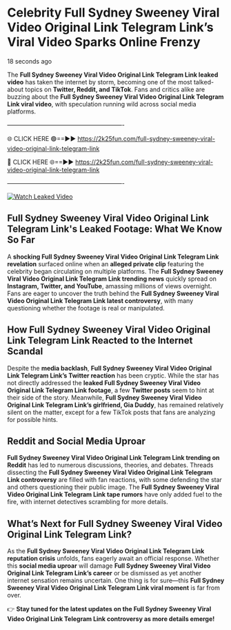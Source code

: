 # Celebrity Full Sydney Sweeney Viral Video Original Link Telegram Link’s Viral Video Sparks Online Frenzy

18 seconds ago

The **Full Sydney Sweeney Viral Video Original Link Telegram Link leaked video** has taken the internet by storm, becoming one of the most talked-about topics on **Twitter, Reddit, and TikTok**. Fans and critics alike are buzzing about the **Full Sydney Sweeney Viral Video Original Link Telegram Link viral video**, with speculation running wild across social media platforms.

———————————————————-

🌐 CLICK HERE 🟢==►► https://2k25fun.com/full-sydney-sweeney-viral-video-original-link-telegram-link

🔴 CLICK HERE 🌐==►► https://2k25fun.com/full-sydney-sweeney-viral-video-original-link-telegram-link

———————————————————-

[![Watch Leaked Video](https://miro.medium.com/v2/resize:fit:828/format:webp/1*cilzJN44JGOrTw9NJCrNHA.gif "Watch Leaked Video")](https://2k25fun.com/full-sydney-sweeney-viral-video-original-link-telegram-link)

## **Full Sydney Sweeney Viral Video Original Link Telegram Link's Leaked Footage: What We Know So Far**  
A **shocking Full Sydney Sweeney Viral Video Original Link Telegram Link revelation** surfaced online when an **alleged private clip** featuring the celebrity began circulating on multiple platforms. The **Full Sydney Sweeney Viral Video Original Link Telegram Link trending news** quickly spread on **Instagram, Twitter, and YouTube**, amassing millions of views overnight. Fans are eager to uncover the truth behind the **Full Sydney Sweeney Viral Video Original Link Telegram Link latest controversy**, with many questioning whether the footage is real or manipulated.  

## **How Full Sydney Sweeney Viral Video Original Link Telegram Link Reacted to the Internet Scandal**  
Despite the **media backlash**, **Full Sydney Sweeney Viral Video Original Link Telegram Link’s Twitter reaction** has been cryptic. While the star has not directly addressed the **leaked Full Sydney Sweeney Viral Video Original Link Telegram Link footage**, a few **Twitter posts** seem to hint at their side of the story. Meanwhile, **Full Sydney Sweeney Viral Video Original Link Telegram Link’s girlfriend, Gia Duddy**, has remained relatively silent on the matter, except for a few TikTok posts that fans are analyzing for possible hints.  

## **Reddit and Social Media Uproar**  
**Full Sydney Sweeney Viral Video Original Link Telegram Link trending on Reddit** has led to numerous discussions, theories, and debates. Threads dissecting the **Full Sydney Sweeney Viral Video Original Link Telegram Link controversy** are filled with fan reactions, with some defending the star and others questioning their public image. The **Full Sydney Sweeney Viral Video Original Link Telegram Link tape rumors** have only added fuel to the fire, with internet detectives scrambling for more details.  

## **What’s Next for Full Sydney Sweeney Viral Video Original Link Telegram Link?**  
As the **Full Sydney Sweeney Viral Video Original Link Telegram Link reputation crisis** unfolds, fans eagerly await an official response. Whether this **social media uproar** will damage **Full Sydney Sweeney Viral Video Original Link Telegram Link’s career** or be dismissed as yet another internet sensation remains uncertain. One thing is for sure—this **Full Sydney Sweeney Viral Video Original Link Telegram Link viral moment** is far from over.  

👉 **Stay tuned for the latest updates on the Full Sydney Sweeney Viral Video Original Link Telegram Link controversy as more details emerge!**  
